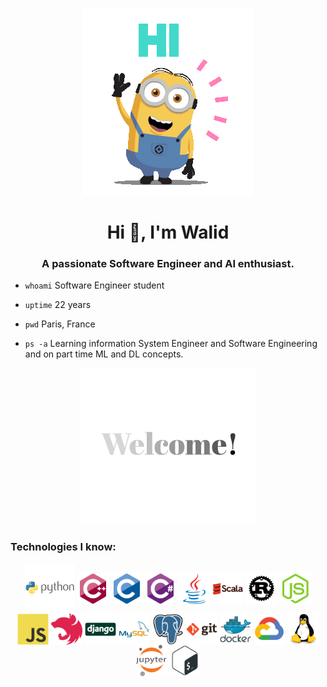 

<!---
Wal1d/Wal1d is a ✨ special ✨ repository because its `README.md` (this file) appears on your GitHub profile.
You can click the Preview link to take a look at your changes.

- 👋 Hi, I’m @Wal1d
- 👀 I’m interested in ...
- 🌱 I’m currently learning ...
- 💞️ I’m looking to collaborate on ...
- 📫 How to reach me ...
--->


<p align="center"><img src="images/hello_there.gif"></p>

<h1 align="center">Hi 👋, I'm Walid</h1>

<h3 align="center">A passionate Software Engineer and AI enthusiast.</h3>





- `whoami`  Software Engineer student 

- `uptime`  22 years

- `pwd` Paris, France

- `ps -a`   Learning information System Engineer and Software Engineering and on part time ML and DL concepts.


<p align="center"><img src="images/welcome.gif"></p>



<h3 align="left">Technologies I know:</h3>
<p align="center">
  <img align="center" src="https://raw.githubusercontent.com/devicons/devicon/master/icons/python/python-original-wordmark.svg" height="80" width="80" />
  		<img align="center" src="https://raw.githubusercontent.com/devicons/devicon/master/icons/cplusplus/cplusplus-original.svg" alt="devicon" height="50" width="50" />
    	<img align="center" src="https://raw.githubusercontent.com/devicons/devicon/master/icons/c/c-original.svg" alt="devicon" height="50" width="50" />
  		<img align="center" src="https://raw.githubusercontent.com/devicons/devicon/master/icons/csharp/csharp-original.svg" alt="devicon" height="50" width="50" />
    	<img align="center" src="https://raw.githubusercontent.com/devicons/devicon/master/icons/java/java-original.svg" alt="devicon" height="50" width="50" />
      <img align="center" src="https://raw.githubusercontent.com/devicons/devicon/master/icons/scala/scala-original-wordmark.svg" alt="devicon" height="50" width="50" />
      <img align="center" src="https://raw.githubusercontent.com/devicons/devicon/master/icons/rust/rust-plain.svg" alt="devicon" height="50" width="50" />
     <img align="center" src="https://raw.githubusercontent.com/devicons/devicon/master/icons/nodejs/nodejs-original.svg" alt="devicon" height="50" width="50" />
     <img align="center" src="https://raw.githubusercontent.com/devicons/devicon/master/icons/javascript/javascript-original.svg" alt="devicon" height="50" width="50" />
     <img align="center" src="https://raw.githubusercontent.com/devicons/devicon/master/icons/nestjs/nestjs-plain.svg" alt="devicon" height="50" width="50" />
		<img align="center" src="https://raw.githubusercontent.com/devicons/devicon/master/icons/django/django-original.svg" alt="devicon" height="50" width="50" />
  
  <img align="center" src="https://raw.githubusercontent.com/devicons/devicon/master/icons/mysql/mysql-original-wordmark.svg" alt="devicon" height="50" width="50" />
  	<img align="center" src="https://raw.githubusercontent.com/devicons/devicon/master/icons/postgresql/postgresql-original.svg" alt="devicon" height="50" width="50" />
		<img align="center" src="https://raw.githubusercontent.com/devicons/devicon/master/icons/git/git-original-wordmark.svg" alt="devicon" height="50" width="50" />
		<img align="center" src="https://raw.githubusercontent.com/devicons/devicon/master/icons/docker/docker-original-wordmark.svg" height="50" width="50" />
    <img align="center" src="https://raw.githubusercontent.com/devicons/devicon/master/icons/googlecloud/googlecloud-original.svg" height="50" width="50" />
		<img align="center" src="https://raw.githubusercontent.com/devicons/devicon/master/icons/linux/linux-original.svg" alt="devicon" height="50" width="50" />
		<img align="center" src="https://raw.githubusercontent.com/devicons/devicon/master/icons/jupyter/jupyter-original-wordmark.svg" alt="devicon" height="50" width="50" />
    <img align="center" src="https://raw.githubusercontent.com/devicons/devicon/master/icons/bash/bash-original.svg" alt="devicon" height="50" width="50" />
</p>

